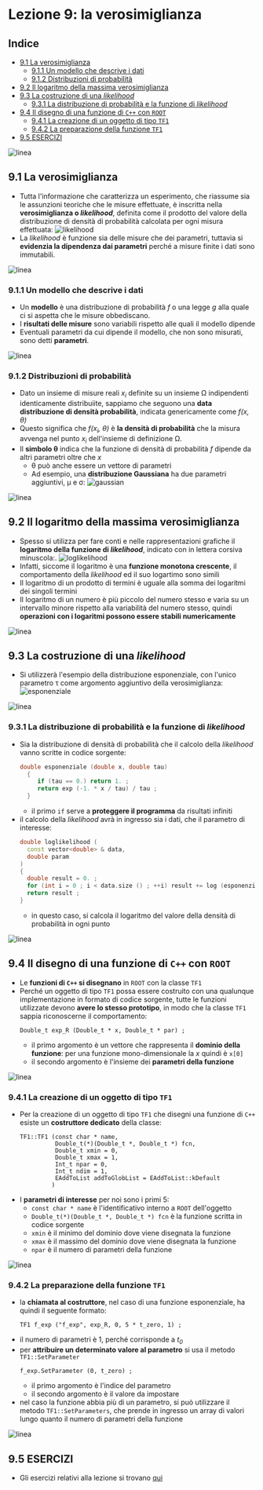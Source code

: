 # Lezione 9: la verosimiglianza

## Indice

  * [9.1 La verosimiglianza](#91-la-verosimiglianza)
    * [9.1.1 Un modello che descrive i dati](#911-un-modello-che-descrive-i-dati)
    * [9.1.2 Distribuzioni di probabilità](#912-distribuzioni-di-probabilità)
  * [9.2 Il logaritmo della massima verosimiglianza](#92-il-logaritmo-della-massima-verosimiglianza)
  * [9.3 La costruzione di una *likelihood*](#93-la-costruzione-di-una-likelihood)
    * [9.3.1 La distribuzione di probabilità e la funzione di *likelihood*](#931-la-distribuzione-di-probabilità-e-la-funzione-di-likelihood)
  * [9.4 Il disegno di una funzione di ```C++``` con ```ROOT```](#94-il-disegno-di-una-funzione-di-c-con-root)
    * [9.4.1 La creazione di un oggetto di tipo ```TF1```](#941-la-creazione-di-un-oggetto-di-tipo-tf1)
    * [9.4.2 La preparazione della funzione ```TF1```](#942-la-preparazione-della-funzione-tf1)
  * [9.5 ESERCIZI](#95-esercizi)

![linea](../immagini/linea.png)

## 9.1 La verosimiglianza

  * Tutta l'informazione che caratterizza un esperimento,
    che riassume sia le assunzioni teoriche che le misure effettuate,
    è inscritta nella **verosimiglianza o *likelihood***,
    definita come
    il prodotto del valore della distribuzione di densità di probabilità
    calcolata per ogni misura effettuata:
![likelihood](immagini/likelihood.png)
  * La *likelihood* è funzione sia delle misure che dei parametri, 
    tuttavia si **evidenzia la dipendenza dai parametri** perché
    a misure finite i dati sono immutabili.

![linea](../immagini/linea.png)

### 9.1.1 Un modello che descrive i dati

  * Un **modello** è una distribuzione di probabilità *f*
    o una legge *g* alla quale ci si aspetta che le misure obbediscano.
  * I **risultati delle misure** sono variabili 
    rispetto alle quali il modello dipende
  * Eventuali parametri da cui dipende il modello,
    che non sono misurati,
    sono detti **parametri**.

![linea](../immagini/linea.png)

### 9.1.2 Distribuzioni di probabilità

  * Dato un insieme di misure reali *x<sub>i</sub>* definite su un insieme &Omega; 
    indipendenti identicamente distribuiite,
    sappiamo che seguono una **data distribuzione di densità probabilità**, 
    indicata genericamente come *f(x, &theta;)*
  * Questo significa che *f(x<sub>i</sub>, &theta;)* è **la densità di probabilità**
    che la misura avvenga nel punto *x<sub>i</sub>* dell'insieme di definizione &Omega;.
  * Il **simbolo &theta;** indica che la funzione di densità di probabilità *f*
    dipende da altri parametri oltre che *x*
    * &theta; può anche essere un vettore di parametri
    * Ad esempio, una **distribuzione Gaussiana** ha due parametri aggiuntivi, &mu; e &sigma;:
![gaussian](immagini/gaussian.png)

![linea](../immagini/linea.png)

## 9.2 Il logaritmo della massima verosimiglianza

  * Spesso si utilizza per fare conti e nelle rappresentazioni grafiche 
    il **logaritmo della funzione di *likelihood***, 
    indicato con in lettera corsiva minuscola:.
![loglikelihood](immagini/loglikelihood.png)
  * Infatti, siccome il logaritmo è una **funzione monotona crescente**,
    il comportamento della *likelihood* ed il suo logartimo sono simili
  * Il logaritmo di un prodotto di termini
    è uguale alla somma dei logaritmi dei singoli termini
  * Il logaritmo di un numero è più piccolo del numero stesso
    e varia su un intervallo minore rispetto alla variabilità del numero stesso,
    quindi **operazioni con i logaritmi possono essere stabili numericamente**

![linea](../immagini/linea.png)

## 9.3 La costruzione di una *likelihood*

  * Si utilizzerà l'esempio della distribuzione esponenziale,
    con l'unico parametro &tau; come argomento aggiuntivo della verosimiglianza:
![esponenziale](immagini/esponenziale.png)

![linea](../immagini/linea.png)

### 9.3.1 La distribuzione di probabilità e la funzione di *likelihood*

  * Sia la distribuzione di densità di probabilità
    che il calcolo della *likelihood* vanno scritte in codice sorgente:
    ```cpp
    double esponenziale (double x, double tau)
      {
         if (tau == 0.) return 1. ;
         return exp (-1. * x / tau) / tau ;
      }
    ```
    * il primo ```if``` serve a **proteggere il programma** da risultati infiniti
  * il calcolo della *likelihood* avrà in ingresso
    sia i dati, che il parametro di interesse:
    ```cpp
    double loglikelihood (
      const vector<double> & data, 
      double param
    )
    {
      double result = 0. ; 
      for (int i = 0 ; i < data.size () ; ++i) result += log (esponenziale (data.at (i), param)) ;
      return result ;   
    }
    ```
    * in questo caso, 
      si calcola il logaritmo del valore della densità di probabilità in ogni punto

![linea](../immagini/linea.png)

## 9.4 Il disegno di una funzione di ```C++``` con ```ROOT```

  * Le **funzioni di ```C++``` si disegnano** in ```ROOT``` con la classe ```TF1```
  * Perché un oggetto di tipo ```TF1``` possa essere costruito con una qualunque
    implementazione in formato di codice sorgente,
    tutte le funzioni utilizzate devono **avere lo stesso prototipo**, 
    in modo che la classe ```TF1``` sappia riconoscerne il comportamento:
    ```
    Double_t exp_R (Double_t * x, Double_t * par) ;
    ```
    * il primo argomento è un vettore che rappresenta il **dominio della funzione**:
      per una funzione mono-dimensionale la *x* quindi è ```x[0]```
    * il secondo argomento è l'insieme dei **parametri della funzione**  

![linea](../immagini/linea.png)

### 9.4.1 La creazione di un oggetto di tipo ```TF1```

  * Per la creazione di un oggetto di tipo ```TF1``` che disegni una funzione di ```C++```
    esiste un **costruttore dedicato** della classe:
    ```
    TF1::TF1 (const char * name, 
              Double_t(*)(Double_t *, Double_t *) fcn,
              Double_t xmin = 0,
              Double_t xmax = 1,
              Int_t npar = 0,
              Int_t ndim = 1,
              EAddToList addToGlobList = EAddToList::kDefault 
             ) 
    ```
  * I **parametri di interesse** per noi sono i primi 5:
    * ```const char * name``` è l'identificativo interno a ```ROOT``` dell'oggetto
    * ```Double_t(*)(Double_t *, Double_t *) fcn``` è la funzione scritta in codice sorgente
    * ```xmin``` è il minimo del dominio dove viene disegnata la funzione
    * ```xmax``` è il massimo del dominio dove viene disegnata la funzione
    * ```npar``` è il numero di parametri della funzione

![linea](../immagini/linea.png)

### 9.4.2 La preparazione della funzione ```TF1```

  * la **chiamata al costruttore**, 
    nel caso di una funzione esponenziale,
    ha quindi il seguente formato:
    ```
    TF1 f_exp ("f_exp", exp_R, 0, 5 * t_zero, 1) ;
    ```
  * il numero di parametri è 1, perché corrisponde a *t<sub>0</sub>*
  * per **attribuire un determinato valore al parametro** si usa il metodo ```TF1::SetParameter```
    ```
    f_exp.SetParameter (0, t_zero) ;

    ```
    * il primo argomento è l'indice del parametro
    * il secondo argomento è il valore da impostare
  * nel caso la funzione abbia più di un parametro,
    si può utilizzare il metodo ```TF1::SetParameters```,
    che prende in ingresso un array di valori lungo quanto il numero di parametri della funzione

![linea](../immagini/linea.png)

## 9.5 ESERCIZI

  * Gli esercizi relativi alla lezione si trovano [qui](ESERCIZI.md)


